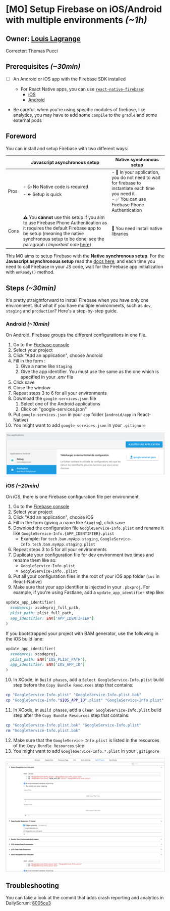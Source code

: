 # [MO] Setup Firebase on iOS/Android with multiple environments *(~1h)*

## Owner: [Louis Lagrange](https://github.com/Minishlink)

Correcter: Thomas Pucci

## Prerequisites *(~30min)*

- [ ] An Android or iOS app with the Firebase SDK installed

  - For React Native apps, you can use [`react-native-firebase`](https://github.com/invertase/react-native-firebase):
    - [iOS](https://rnfirebase.io/docs/v3.2.x/installation/ios)
    - [Android](https://rnfirebase.io/docs/v3.1.*/installation/android)
- Be careful, when you're using specific modules of firebase, like analytics, you may have to add some `compile` to the `gradle` and some external pods


## Foreword

You can install and setup Firebase with two different ways:

|   | Javascript asynchronous setup | Native synchronous setup  |
|---|---|---|
|  Pros |  - 👍 No Native code is required<br> - ⏩ Setup is quick | - 🚀 In your application, you do not need to wait for firebase to instantiate each time you need it<br> - ✅ You can use Firebase Phone Authentication  |
|  Cons |  ⚠️ You **cannot** use this setup if you aim to use Firebase Phone Authentication as it requires the default Firebase app to be setup (meaning the native synchronous setup to be done: see the paragraph ℹ️ *Important note* [here](https://rnfirebase.io/docs/v3.2.x/core/initialize-apps)) | 📲 You need install native libraries  |

This MO aims to setup Firebase with the **Native synchronous setup**. For the **Javascript asynchronous setup** read the [docs here](https://rnfirebase.io/docs/v3.2.x/core/initialize-apps); and each time you need to call Firebase in your JS code, wait for the Firebase app initialization with `onReady()` method.

## Steps *(~30min)*

It's pretty straightforward to install Firebase when you have only one environment.
But what if you have multiple environments, such as `dev`, `staging` and `production`?
Here's a step-by-step guide.

### Android *(~10min)*
On Android, Firebase groups the different configurations in one file.

1. Go to the [Firebase console](https://console.firebase.google.com/)
2. Select your project
3. Click "Add an application", choose Android
4. Fill in the form : 
   1. Give a name like `Staging`
   2. Give the app identifier. You must use the same as the one which is specified in your *.env* file
5. Click save
6. Close the window
7. Repeat steps 3 to 6 for all your environments
8. Download the `google-services.json` file
   1. Select one of the Android applications
   2. Click on "google-services.json"
9. Put `google-services.json` in your `app` folder (`android/app` in React-Native)
10. You might want to add `google-services.json` in your `.gitignore`

![steps](assets/firebase_android.png)

### iOS *(~20min)*
On iOS, there is one Firebase configuration file per environment.

1. Go to the [Firebase console](https://console.firebase.google.com/)
2. Select your project
3. Click "Add an application", choose iOS
4. Fill in the form (giving a name like `Staging`), click save
5. Download the configuration file `GoogleService-Info.plist` and rename it like `GoogleService-Info.{APP_IDENTIFIER}.plist`
   * Example: for `tech.bam.myApp.staging`, `GoogleService-Info.tech.bam.myApp.staging.plist`
6. Repeat steps 3 to 5 for all your environments
7. Duplicate your configuration file for dev environment two times and rename them like so:
   * `GoogleService-Info.plist`
   * `GoogleService-Info..plist`
8. Put all your configuration files in the root of your iOS app folder (`ios` in React-Native)
9. Make sure that your app identifier is injected in your `.pbxproj`. For example, if you're using Fastlane, add a `update_app_identifier` step like:
```ruby
update_app_identifier(
  xcodeproj: xcodeproj_full_path,
  plist_path: plist_full_path,
  app_identifier: ENV['APP_IDENTIFIER']
)
```
If you bootstrapped your project with BAM generator, use the following in the iOS build lane:
```ruby
update_app_identifier(
  xcodeproj: xcodeproj,
  plist_path: ENV['IOS_PLIST_PATH'],
  app_identifier: ENV['IOS_APP_ID']
)
```
10. In XCode, in `Build phases`, add a `Select GoogleService-Info.plist` build step before the `Copy Bundle Resources` step that contains:
```bash
cp "GoogleService-Info.plist" "GoogleService-Info.plist.bak"
cp "GoogleService-Info."$IOS_APP_ID".plist" "GoogleService-Info.plist"
```
11. In XCode, in `Build phases`, add a `Clean GoogleService-Info.plist` build step after the `Copy Bundle Resources` step that contains:
```bash
cp "GoogleService-Info.plist.bak" "GoogleService-Info.plist"
rm "GoogleService-Info.plist.bak"
```
12. Make sure that the `GoogleService-Info.plist` is listed in the resources of the `Copy Bundle Resources` step
13. You might want to add `GoogleService-Info.*.plist` in your `.gitignore`

![XCode Setup](assets/ios_steps.png)

## Troubleshooting

You can take a look at the commit that adds crash reporting and analytics in DailyScrum: [8005ce3](https://github.com/Minishlink/DailyScrum/commit/8005ce348cc61e9ad4550392fc08ae8a1bad8033)
